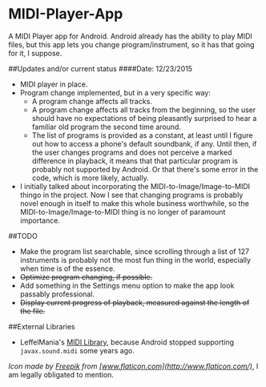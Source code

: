 # MIDI-Player-App
A MIDI Player app for Android. Android already has the ability to play MIDI files, but this app lets you change program/instrument, so it has that going for it, I suppose.

##Updates and/or current status
####Date: 12/23/2015
* MIDI player in place.
* Program change implemented, but in a very specific way:
  * A program change affects all tracks.
  * A program change affects all tracks from the beginning, so the user should have no expectations of being pleasantly surprised to hear a familiar old program the second time around.
  * The list of programs is provided as a constant, at least until I figure out how to access a phone's default soundbank, if any. Until then, if the user changes programs and does not perceive a marked difference in playback, it means that that particular program is probably not supported by Android. Or that there's some error in the code, which is more likely, actually.
 * I initially talked about incorporating the MIDI-to-Image/Image-to-MIDI thingo in the project. Now I see that changing programs is probably novel enough in itself to make this whole business worthwhile, so the MIDI-to-Image/Image-to-MIDI thing is no longer of paramount importance.

##TODO
* Make the program list searchable, since scrolling through a list of 127 instruments is probably not the most fun thing in the world, especially when time is of the essence.
* ~~Optimize program changing, if possible.~~
* Add something in the Settings menu option to make the app look passably professional.
* ~~Display current progress of playback, measured against the length of the file.~~

##External Libraries
* LeffelMania's [MIDI Library](https://github.com/LeffelMania/android-midi-lib), because Android stopped supporting ```javax.sound.midi``` some years ago.

*Icon made by [Freepik](http://www.flaticon.com/authors/freepik) from [www.flaticon.com](http://www.flaticon.com/)*, I am legally obligated to mention.
